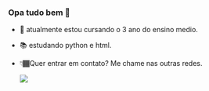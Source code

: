 ### Opa tudo bem 👋

- 🔭 atualmente estou cursando o 3 ano do ensino medio.
- 📚 estudando python e html.
- 👇🏾Quer entrar em contato? Me chame nas outras redes.

 
  <a href="https://www.instagram.com/italo_venerando/" alt="Instagram">
    <img src="https://img.shields.io/badge/-Instagram-purple?style=for-the-badge&logo=Instagram&logoColor=FFFFFF&link=https://https://www.instagram.com/italo_venerando/"
  </a>

    
